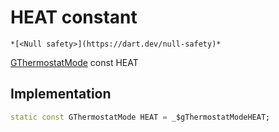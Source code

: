 


# HEAT constant




    *[<Null safety>](https://dart.dev/null-safety)*


[GThermostatMode](../../third_party_yonomi_graphql_schema_schema.docs.schema.gql/GThermostatMode-class.md) const HEAT
  







## Implementation

```dart
static const GThermostatMode HEAT = _$gThermostatModeHEAT;


```







